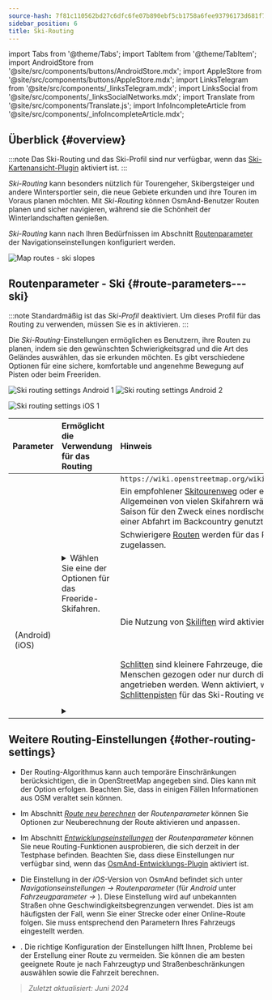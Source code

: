 ```yaml
---
source-hash: 7f81c110562bd27c6dfc6fe07b890ebf5cb1758a6fee93796173d681f752db77
sidebar_position: 6
title: Ski-Routing
---
```

import Tabs from '@theme/Tabs';
import TabItem from '@theme/TabItem';
import AndroidStore from '@site/src/components/buttons/AndroidStore.mdx';
import AppleStore from '@site/src/components/buttons/AppleStore.mdx';
import LinksTelegram from '@site/src/components/_linksTelegram.mdx';
import LinksSocial from '@site/src/components/_linksSocialNetworks.mdx';
import Translate from '@site/src/components/Translate.js';
import InfoIncompleteArticle from '@site/src/components/_infoIncompleteArticle.mdx';



## Überblick {#overview}

:::note
Das Ski-Routing und das Ski-Profil sind nur verfügbar, wenn das [Ski-Kartenansicht-Plugin](../../plugins/ski-maps.md) aktiviert ist.
:::

*Ski-Routing* kann besonders nützlich für Tourengeher, Skibergsteiger und andere Wintersportler sein, die neue Gebiete erkunden und ihre Touren im Voraus planen möchten. Mit *Ski-Routing* können OsmAnd-Benutzer Routen planen und sicher navigieren, während sie die Schönheit der Winterlandschaften genießen.

*Ski-Routing* kann nach Ihren Bedürfnissen im Abschnitt [Routenparameter](../guidance/navigation-settings.md#route-parameters) der Navigationseinstellungen konfiguriert werden.

![Map routes - ski slopes](@site/static/img/navigation/routing/ski_routing_overview.png)


## Routenparameter - Ski {#route-parameters---ski}

:::note
Standardmäßig ist das *Ski-Profil* deaktiviert. Um dieses Profil für das Routing zu verwenden, müssen Sie es in *<Translate android="true" ids="shared_string_menu,shared_string_settings,application_profiles"/>* aktivieren.
:::

Die *Ski-Routing*-Einstellungen ermöglichen es Benutzern, ihre Routen zu planen, indem sie den gewünschten Schwierigkeitsgrad und die Art des Geländes auswählen, das sie erkunden möchten. Es gibt verschiedene Optionen für eine sichere, komfortable und angenehme Bewegung auf Pisten oder beim Freeriden.

<Tabs groupId="operating-systems">

<TabItem value="android" label="Android">

![Ski routing settings Android 1](@site/static/img/navigation/routing/skiing_routing_1_andr.png) ![Ski routing settings Android 2](@site/static/img/navigation/routing/skiing_routing_2_andr.png)

</TabItem>

<TabItem value="ios" label="iOS">

![Ski routing settings iOS 1](@site/static/img/navigation/routing/skiing_routing_ios_1.png)

</TabItem>

</Tabs>

| Parameter | Ermöglicht die Verwendung für das Routing | Hinweis |
|:------------|:---------------|:---------------|
|*<Translate android="true" ids="routing_attr_allow_skating_only_name"/>* | <Translate android="true" ids="routing_attr_allow_skating_only_description"/> | `https://wiki.openstreetmap.org/wiki/Piste_Maps#Type` |
|*<Translate android="true" ids="app_mode_ski_touring"/>* | <Translate android="true" ids="routing_attr_piste_type_skitour_description"/> | Ein empfohlener [Skitourenweg](https://wiki.openstreetmap.org/wiki/Piste_Maps#Type) oder ein Gebiet, das im Allgemeinen von vielen Skifahrern während einer Saison für den Zweck eines nordischen Aufstiegs und einer Abfahrt im Backcountry genutzt wird. |
|*<Translate android="true" ids="routing_attr_allow_advanced_name"/>* | <Translate android="true" ids="routing_attr_allow_advanced_description"/> | Schwierigere [Routen](https://wiki.openstreetmap.org/wiki/Piste_Maps#Difficulty) werden für das Routing zugelassen. |
|*<Translate android="true" ids="routing_attr_freeride_policy_name"/>* | <details><summary> Wählen Sie eine der Optionen für das Freeride-Skifahren. </summary>![Off piste Android](@site/static/img/navigation/routing/offpiste_android.png) </details> | |
|*<Translate android="true" ids="routing_attr_piste_type_downhill_name"/>* | <Translate android="true" ids="routing_attr_piste_type_downhill_description"/> | Die Nutzung von [Skiliften](https://wiki.openstreetmap.org/wiki/Piste_Maps#Ski_lifts) wird aktiviert |
|*<Translate android="true" ids="routing_attr_piste_type_nordic_name"/>*&nbsp;(Android) *<Translate ios="true" ids="routeInfo_piste_type_name"/>*&nbsp;(iOS) | <Translate android="true" ids="routing_attr_piste_type_nordic_description"/>| |
|*<Translate android="true" ids="routing_attr_allow_classic_only_name"/>* | <Translate android="true" ids="routing_attr_allow_classic_only_description"/>| |
|*<Translate android="true" ids="routing_attr_allow_expert_name"/>* | <Translate android="true" ids="routing_attr_allow_expert_description"/>| |
|*<Translate android="true" ids="routing_attr_piste_type_sled_name"/>* | <Translate android="true" ids="routing_attr_piste_type_sled_description"/> | [Schlitten](https://wiki.openstreetmap.org/wiki/Piste_Maps#Type) sind kleinere Fahrzeuge, die von einem Menschen gezogen oder nur durch die Schwerkraft angetrieben werden. Wenn aktiviert, werden [Schlittenpisten](https://wiki.openstreetmap.org/wiki/Piste_Maps#Type) für das Ski-Routing verwendet |
|*<Translate android="true" ids="routing_attr_allow_intermediate_name"/>* | <Translate android="true" ids="routing_attr_allow_intermediate_description"/>| |
|*<Translate android="true" ids="routing_attr_difficulty_preference_name"/>* | <details><summary> <Translate android="true" ids="routing_attr_difficulty_preference_description"/> </summary>![Off piste Android](@site/static/img/navigation/routing/offpiste_android.png) </details> | |


## Weitere Routing-Einstellungen {#other-routing-settings}

- Der Routing-Algorithmus kann auch temporäre Einschränkungen berücksichtigen, die in OpenStreetMap angegeben sind. Dies kann mit der Option *[<Translate android="true" ids="temporary_conditional_routing"/>](../routing/osmand-routing.md#consider-temporary-limitations)* erfolgen. Beachten Sie, dass in einigen Fällen Informationen aus OSM veraltet sein können.

- Im Abschnitt [*Route neu berechnen*](../../navigation/guidance/navigation-settings.md#recalculate-route) der *Routenparameter* können Sie Optionen zur Neuberechnung der Route aktivieren und anpassen.

- Im Abschnitt [*Entwicklungseinstellungen*](../guidance/navigation-settings.md#development-settings) der *Routenparameter* können Sie neue Routing-Funktionen ausprobieren, die sich derzeit in der Testphase befinden. Beachten Sie, dass diese Einstellungen nur verfügbar sind, wenn das [OsmAnd-Entwicklungs-Plugin](../../plugins/development.md) aktiviert ist.

- Die Einstellung *[<Translate ios="true" ids="road_speeds"/>](../guidance/navigation-settings.md#road-speeds)* in der *iOS*-Version von OsmAnd befindet sich unter *Navigationseinstellungen → Routenparameter* (für *Android* unter *Fahrzeugparameter → [<Translate android="true" ids="default_speed_setting_title"/>](../guidance/navigation-settings.md#default-speed--road-speeds)*). Diese Einstellung wird auf unbekannten Straßen ohne Geschwindigkeitsbegrenzungen verwendet. Dies ist am häufigsten der Fall, wenn Sie einer Strecke oder einer Online-Route folgen. Sie muss entsprechend den Parametern Ihres Fahrzeugs eingestellt werden.

- *[<Translate ios="true" ids="vehicle_parameters"/>](../guidance/navigation-settings.md#vehicle-parameters)*. Die richtige Konfiguration der Einstellungen hilft Ihnen, Probleme bei der Erstellung einer Route zu vermeiden. Sie können die am besten geeignete Route je nach Fahrzeugtyp und Straßenbeschränkungen auswählen sowie die Fahrzeit berechnen.

> *Zuletzt aktualisiert: Juni 2024*